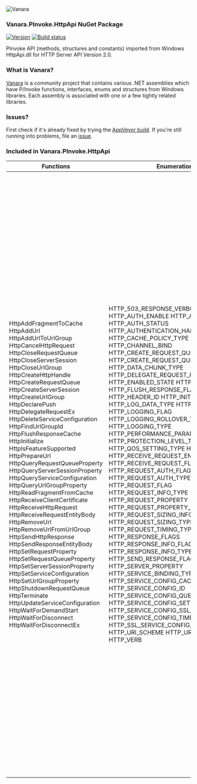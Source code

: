 ﻿![Vanara](https://raw.githubusercontent.com/dahall/Vanara/master/docs/icons/VanaraHeading.png)
### **Vanara.PInvoke.HttpApi NuGet Package**
[![Version](https://img.shields.io/nuget/v/Vanara.PInvoke.HttpApi?label=NuGet&style=flat-square)](https://github.com/dahall/Vanara/releases)
[![Build status](https://img.shields.io/appveyor/build/dahall/vanara?label=AppVeyor%20build&style=flat-square)](https://ci.appveyor.com/project/dahall/vanara)

PInvoke API (methods, structures and constants) imported from Windows HttpApi.dll for HTTP Server API Version 2.0.

### **What is Vanara?**

[Vanara](https://github.com/dahall/Vanara) is a community project that contains various .NET assemblies which have P/Invoke functions, interfaces, enums and structures from Windows libraries. Each assembly is associated with one or a few tightly related libraries.

### **Issues?**

First check if it's already fixed by trying the [AppVeyor build](https://ci.appveyor.com/nuget/vanara-prerelease).
If you're still running into problems, file an [issue](https://github.com/dahall/Vanara/issues).

### **Included in Vanara.PInvoke.HttpApi**

Functions | Enumerations | Structures
--- | --- | ---
HttpAddFragmentToCache HttpAddUrl HttpAddUrlToUrlGroup HttpCancelHttpRequest HttpCloseRequestQueue HttpCloseServerSession HttpCloseUrlGroup HttpCreateHttpHandle HttpCreateRequestQueue HttpCreateServerSession HttpCreateUrlGroup HttpDeclarePush HttpDelegateRequestEx HttpDeleteServiceConfiguration HttpFindUrlGroupId HttpFlushResponseCache HttpInitialize HttpIsFeatureSupported HttpPrepareUrl HttpQueryRequestQueueProperty HttpQueryServerSessionProperty HttpQueryServiceConfiguration HttpQueryUrlGroupProperty HttpReadFragmentFromCache HttpReceiveClientCertificate HttpReceiveHttpRequest HttpReceiveRequestEntityBody HttpRemoveUrl HttpRemoveUrlFromUrlGroup HttpSendHttpResponse HttpSendResponseEntityBody HttpSetRequestProperty HttpSetRequestQueueProperty HttpSetServerSessionProperty HttpSetServiceConfiguration HttpSetUrlGroupProperty HttpShutdownRequestQueue HttpTerminate HttpUpdateServiceConfiguration HttpWaitForDemandStart HttpWaitForDisconnect HttpWaitForDisconnectEx                                                           | HTTP_503_RESPONSE_VERBOSITY HTTP_AUTH_ENABLE HTTP_AUTH_EX_FLAG HTTP_AUTH_STATUS HTTP_AUTHENTICATION_HARDENING_LEVELS HTTP_CACHE_POLICY_TYPE HTTP_CHANNEL_BIND HTTP_CREATE_REQUEST_QUEUE_FLAG HTTP_CREATE_REQUEST_QUEUE_PROPERTY_ID HTTP_DATA_CHUNK_TYPE HTTP_DELEGATE_REQUEST_PROPERTY_ID HTTP_ENABLED_STATE HTTP_FEATURE_ID HTTP_FLUSH_RESPONSE_FLAG HTTP_HEADER_ID HTTP_INIT HTTP_LOG_DATA_TYPE HTTP_LOG_FIELD HTTP_LOGGING_FLAG HTTP_LOGGING_ROLLOVER_TYPE HTTP_LOGGING_TYPE HTTP_PERFORMANCE_PARAM_TYPE HTTP_PROTECTION_LEVEL_TYPE HTTP_QOS_SETTING_TYPE HTTP_RECEIVE HTTP_RECEIVE_REQUEST_ENTITY_BODY_FLAG HTTP_RECEIVE_REQUEST_FLAG HTTP_REQUEST_AUTH_FLAG HTTP_REQUEST_AUTH_TYPE HTTP_REQUEST_FLAG HTTP_REQUEST_INFO_TYPE HTTP_REQUEST_PROPERTY HTTP_REQUEST_PROPERTY_SNI_FLAG HTTP_REQUEST_SIZING_INFO_FLAG HTTP_REQUEST_SIZING_TYPE HTTP_REQUEST_TIMING_TYPE HTTP_RESPONSE_FLAGS HTTP_RESPONSE_INFO_FLAGS HTTP_RESPONSE_INFO_TYPE HTTP_SEND_RESPONSE_FLAG HTTP_SERVER_PROPERTY HTTP_SERVICE_BINDING_TYPE HTTP_SERVICE_CONFIG_CACHE_KEY HTTP_SERVICE_CONFIG_ID HTTP_SERVICE_CONFIG_QUERY_TYPE HTTP_SERVICE_CONFIG_SETTING_KEY HTTP_SERVICE_CONFIG_SSL_FLAG HTTP_SERVICE_CONFIG_TIMEOUT_KEY HTTP_SSL_SERVICE_CONFIG_EX_PARAM_TYPE HTTP_URI_SCHEME HTTP_URL_FLAG HTTP_VERB                                                 | HREQQUEUE SafeHTTP_SERVER_SESSION_ID SafeHTTP_URL_GROUP_ID HTTP_BANDWIDTH_LIMIT_INFO HTTP_BINDING_INFO HTTP_BYTE_RANGE HTTP_CACHE_POLICY HTTP_CHANNEL_BIND_INFO HTTP_CONNECTION_LIMIT_INFO HTTP_COOKED_URL HTTP_CREATE_REQUEST_QUEUE_PROPERTY_INFO HTTP_DATA_CHUNK HTTP_DELEGATE_REQUEST_PROPERTY_INFO HTTP_ERROR_HEADERS_PARAM HTTP_FLOWRATE_INFO HTTP_KNOWN_HEADER HTTP_LISTEN_ENDPOINT_INFO HTTP_LOG_DATA HTTP_LOG_FIELDS_DATA HTTP_LOGGING_INFO HTTP_MULTIPLE_KNOWN_HEADERS HTTP_PERFORMANCE_PARAM HTTP_PROPERTY_FLAGS HTTP_PROTECTION_LEVEL_INFO HTTP_QOS_SETTING_INFO HTTP_QUERY_REQUEST_QUALIFIER_QUIC HTTP_QUERY_REQUEST_QUALIFIER_TCP HTTP_QUIC_API_TIMINGS HTTP_QUIC_CONNECTION_API_TIMINGS HTTP_QUIC_STREAM_API_TIMINGS HTTP_REQUEST_AUTH_INFO HTTP_REQUEST_CHANNEL_BIND_STATUS HTTP_REQUEST_HEADERS HTTP_REQUEST_INFO HTTP_REQUEST_PROPERTY_SNI HTTP_REQUEST_PROPERTY_STREAM_ERROR HTTP_REQUEST_SIZING_INFO HTTP_REQUEST_TIMING_INFO HTTP_REQUEST_TOKEN_BINDING_INFO HTTP_REQUEST_V1 HTTP_REQUEST_V2 HTTP_RESPONSE_HEADERS HTTP_RESPONSE_INFO HTTP_RESPONSE_V1 HTTP_RESPONSE_V2 HTTP_SERVER_AUTHENTICATION_BASIC_PARAMS HTTP_SERVER_AUTHENTICATION_DIGEST_PARAMS HTTP_SERVER_AUTHENTICATION_INFO HTTP_SERVICE_BINDING_A HTTP_SERVICE_BINDING_BASE HTTP_SERVICE_BINDING_W HTTP_SERVICE_CONFIG_CACHE_SET HTTP_SERVICE_CONFIG_IP_LISTEN_PARAM HTTP_SERVICE_CONFIG_IP_LISTEN_QUERY HTTP_SERVICE_CONFIG_SETTING_SET HTTP_SERVICE_CONFIG_SSL_CCS_KEY HTTP_SERVICE_CONFIG_SSL_CCS_QUERY HTTP_SERVICE_CONFIG_SSL_CCS_QUERY_EX HTTP_SERVICE_CONFIG_SSL_CCS_SET HTTP_SERVICE_CONFIG_SSL_CCS_SET_EX HTTP_SERVICE_CONFIG_SSL_KEY HTTP_SERVICE_CONFIG_SSL_KEY_EX HTTP_SERVICE_CONFIG_SSL_PARAM HTTP_SERVICE_CONFIG_SSL_PARAM_EX HTTP_SERVICE_CONFIG_SSL_QUERY HTTP_SERVICE_CONFIG_SSL_QUERY_EX HTTP_SERVICE_CONFIG_SSL_SET HTTP_SERVICE_CONFIG_SSL_SET_EX HTTP_SERVICE_CONFIG_SSL_SNI_KEY HTTP_SERVICE_CONFIG_SSL_SNI_QUERY HTTP_SERVICE_CONFIG_SSL_SNI_QUERY_EX HTTP_SERVICE_CONFIG_SSL_SNI_SET HTTP_SERVICE_CONFIG_SSL_SNI_SET_EX HTTP_SERVICE_CONFIG_TIMEOUT_SET HTTP_SERVICE_CONFIG_URLACL_KEY HTTP_SERVICE_CONFIG_URLACL_PARAM HTTP_SERVICE_CONFIG_URLACL_QUERY HTTP_SERVICE_CONFIG_URLACL_SET HTTP_SSL_CLIENT_CERT_INFO HTTP_SSL_INFO HTTP_SSL_PROTOCOL_INFO HTTP_STATE_INFO HTTP_TIMEOUT_LIMIT_INFO HTTP_TLS_RESTRICTIONS_PARAM HTTP_TLS_SESSION_TICKET_KEYS_PARAM HTTP_TRANSPORT_ADDRESS HTTP_UNKNOWN_HEADER HTTP_VERSION HTTP_WSK_API_TIMINGS HTTP2_SETTINGS_LIMITS_PARAM HTTP2_WINDOW_SIZE_PARAM HTTPAPI_VERSION HREQQUEUEv1 FROMMEMORY FROMFILEHANDLE FROMFRAGMENTCACHE FROMFRAGMENTCACHEEX TRAILERS UNION 

